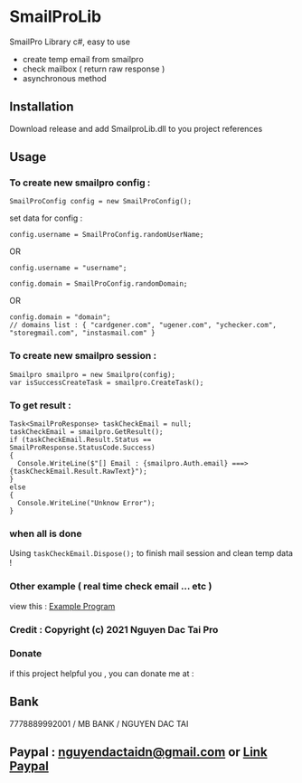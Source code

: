 # SmailProLib
SmailPro Library c#, easy to use
* create temp email from smailpro
* check mailbox ( return raw response )
* asynchronous method

## Installation
Download release and add SmailproLib.dll to you project references

## Usage

### To create new smailpro config : 
```
SmailProConfig config = new SmailProConfig();
```
set data for config :
```
config.username = SmailProConfig.randomUserName;
```
   OR
```
config.username = "username";
```
```
config.domain = SmailProConfig.randomDomain;
```
   OR
```
config.domain = "domain";
// domains list : { "cardgener.com", "ugener.com", "ychecker.com", "storegmail.com", "instasmail.com" }
```
### To create new smailpro session :
```
Smailpro smailpro = new Smailpro(config);
var isSuccessCreateTask = smailpro.CreateTask();
```
### To get result :
```
Task<SmailProResponse> taskCheckEmail = null;
taskCheckEmail = smailpro.GetResult();
if (taskCheckEmail.Result.Status == SmailProResponse.StatusCode.Success)
{
  Console.WriteLine($"[] Email : {smailpro.Auth.email} ===> {taskCheckEmail.Result.RawText}");
}
else
{
  Console.WriteLine("Unknow Error");
}
```
### when all is done
Using
``
taskCheckEmail.Dispose();
``
to finish mail session and clean temp data !
### Other example ( real time check email ... etc )
view this : [Example Program](https://github.com/msc0d3/SmailProLib/blob/main/SmailproExample/Program.cs)

### Credit : Copyright (c) 2021 Nguyen Dac Tai Pro

### Donate
if this project helpful you , you can donate me at :
## Bank
7778889992001 / MB BANK / NGUYEN DAC TAI
## Paypal : nguyendactaidn@gmail.com or [Link Paypal](https://www.paypal.com/paypalme/nguyendactai)

